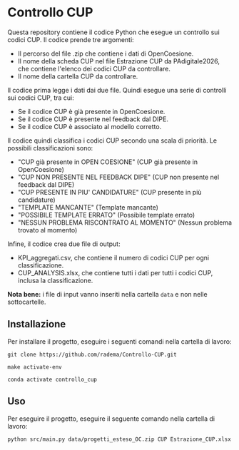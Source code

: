 # Controllo CUP

Questa repository contiene il codice Python che esegue un controllo sui codici CUP. Il codice prende tre argomenti:

* Il percorso del file .zip che contiene i dati di OpenCoesione.
* Il nome della scheda CUP nel file Estrazione CUP da PAdigitale2026, che contiene l'elenco dei codici CUP da controllare.
* Il nome della cartella CUP da controllare.

Il codice prima legge i dati dai due file. Quindi esegue una serie di controlli sui codici CUP, tra cui:

* Se il codice CUP è già presente in OpenCoesione.
* Se il codice CUP è presente nel feedback dal DIPE.
* Se il codice CUP è associato al modello corretto.

Il codice quindi classifica i codici CUP secondo una scala di priorità. Le possibili classificazioni sono:

* "CUP già presente in OPEN COESIONE" (CUP già presente in OpenCoesione)
* "CUP NON PRESENTE NEL FEEDBACK DIPE" (CUP non presente nel feedback dal DIPE)
* "CUP PRESENTE IN PIU' CANDIDATURE" (CUP presente in più candidature)
* "TEMPLATE MANCANTE" (Template mancante)
* "POSSIBILE TEMPLATE ERRATO" (Possibile template errato)
* "NESSUN PROBLEMA RISCONTRATO AL MOMENTO" (Nessun problema trovato al momento)

Infine, il codice crea due file di output:

* KPI_aggregati.csv, che contiene il numero di codici CUP per ogni classificazione.
* CUP_ANALYSIS.xlsx, che contiene tutti i dati per tutti i codici CUP, inclusa la classificazione.

**Nota bene:** i file di input vanno inseriti nella cartella `data` e non nelle sottocartelle. 

## Installazione

Per installare il progetto, eseguire i seguenti comandi nella cartella di lavoro:

```
git clone https://github.com/radema/Controllo-CUP.git

make activate-env

conda activate controllo_cup
```

## Uso

Per eseguire il progetto, eseguire il seguente comando nella cartella di lavoro:

```
python src/main.py data/progetti_esteso_OC.zip CUP Estrazione_CUP.xlsx
```

